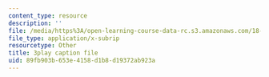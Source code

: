 ```yaml
---
content_type: resource
description: ''
file: /media/https%3A/open-learning-course-data-rc.s3.amazonaws.com/18-03sc-differential-equations-fall-2011/89fb903b653e4158d1b8d19372ab923a_LbKKzMag5Rc.srt
file_type: application/x-subrip
resourcetype: Other
title: 3play caption file
uid: 89fb903b-653e-4158-d1b8-d19372ab923a
---
```

